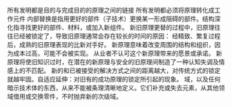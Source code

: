 所有发明都是目的与完成目的的原理之间的链接
所有发明都必须将原理转化成工作元件
内部替换是指用更好的部件（子技术）更换某一形成阻碍的部件。结构深化指寻找更好的部件、材料，或加入新组件。
新旧原理更替的过程中，旧原理往往已经被锁定了，导致旧原理通常会存在较长的时间的原因：
经精致、繁复过程后，成熟的旧原理表现的比新对手好。
新原理意味着改变周围的结构和组织，因为成本过高，可能不会被实现。
从业者不认可这个新原理带来的愿景或承诺。
新原理将使旧知识过时，在潜在的新原理与安全的旧原理间制造了一种认知失调及情感上的不匹配。
新的和已被接受的解决方式之间的距离越大，对传统方式的锁定就越牢固。自适应延伸：对旧有的成功原理的锁定所引起的现象。
域，以及任何暗示技术体的东西，从来不能被条理清晰地定义。它们补充或失去元素，从其他领域借用或交换零件，不时抛弃新的次级域。

